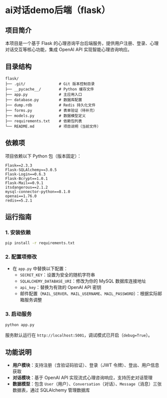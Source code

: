 # ai对话demo后端（flask）

## 项目简介
本项目是一个基于 Flask 的心理咨询平台后端服务，提供用户注册、登录、心理对话交互等核心功能，集成 OpenAI API 实现智能心理咨询响应。

## 目录结构
```
flask/
├── .git/               # Git 版本控制目录
├── __pycache__/        # Python 缓存文件
├── app.py              # 主应用入口
├── database.py         # 数据库配置
├── dump.rdb            # Redis 持久化文件
├── forms.py            # 表单验证（待补充）
├── models.py           # 数据模型定义
├── requirements.txt    # 依赖包列表
└── README.md           # 项目说明（当前文件）
```

## 依赖项
项目依赖以下 Python 包（版本固定）：
```
Flask==2.3.3
Flask-SQLAlchemy==3.0.5
Flask-Login==0.6.3
Flask-Bcrypt==1.0.1
Flask-Mail==0.9.1
itsdangerous==2.1.2
mysql-connector-python==8.1.0
openai==1.76.0
redis==5.2.1
```

## 运行指南
### 1. 安装依赖
```bash
pip install -r requirements.txt
```

### 2. 配置项修改
- 在 `app.py` 中替换以下配置：
  - `SECRET_KEY`：设置为安全的随机字符串
  - `SQLALCHEMY_DATABASE_URI`：修改为你的 MySQL 数据库连接地址
  - `api_key`：替换为有效的 OpenAI API 密钥
  - 邮件配置（`MAIL_SERVER`、`MAIL_USERNAME`、`MAIL_PASSWORD`）：根据实际邮箱服务调整

### 3. 启动服务
```bash
python app.py
```
服务默认运行在 `http://localhost:5001`，调试模式已开启（`debug=True`）。

## 功能说明
- **用户模块**：支持注册（含验证码验证）、登录（JWT 令牌）、登出、用户信息获取
- **对话模块**：基于 OpenAI API 实现流式心理咨询响应，支持历史对话管理
- **数据模型**：包含 `User`（用户）、`Conversation`（对话）、`Message`（消息）三张数据表，通过 SQLAlchemy 管理数据库
